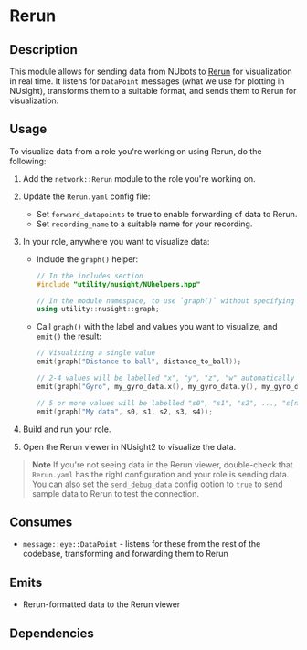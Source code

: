 # Rerun

## Description

This module allows for sending data from NUbots to [Rerun](https://www.rerun.io/) for visualization in real time. It listens for `DataPoint` messages (what we use for plotting in NUsight), transforms them to a suitable format, and sends them to Rerun for visualization.

## Usage

To visualize data from a role you're working on using Rerun, do the following:

1. Add the `network::Rerun` module to the role you're working on.
2. Update the `Rerun.yaml` config file:
   - Set `forward_datapoints` to true to enable forwarding of data to Rerun.
   - Set `recording_name` to a suitable name for your recording.

3. In your role, anywhere you want to visualize data:

   - Include the `graph()` helper:

     ```cpp
     // In the includes section
     #include "utility/nusight/NUhelpers.hpp"

     // In the module namespace, to use `graph()` without specifying the namespace prefix every time
     using utility::nusight::graph;
     ```

   - Call `graph()` with the label and values you want to visualize, and `emit()` the result:

     ```cpp
     // Visualizing a single value
     emit(graph("Distance to ball", distance_to_ball));

     // 2-4 values will be labelled "x", "y", "z", "w" automatically
     emit(graph("Gyro", my_gyro_data.x(), my_gyro_data.y(), my_gyro_data.z()));

     // 5 or more values will be labelled "s0", "s1", "s2", ..., "s[n-1]" automatically
     emit(graph("My data", s0, s1, s2, s3, s4));
     ```

4. Build and run your role.
5. Open the Rerun viewer in NUsight2 to visualize the data.

> **Note**
> If you're not seeing data in the Rerun viewer, double-check that `Rerun.yaml` has the right configuration and your role is sending data. You can also set the `send_debug_data` config option to `true` to send sample data to Rerun to test the connection.

## Consumes

- `message::eye::DataPoint` - listens for these from the rest of the codebase, transforming and forwarding them to Rerun

## Emits

- Rerun-formatted data to the Rerun viewer

## Dependencies
